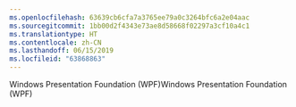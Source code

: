 ```yaml
---
ms.openlocfilehash: 63639cb6cfa7a3765ee79a0c3264bfc6a2e04aac
ms.sourcegitcommit: 1bb00d2f4343e73ae8d58668f02297a3cf10a4c1
ms.translationtype: HT
ms.contentlocale: zh-CN
ms.lasthandoff: 06/15/2019
ms.locfileid: "63868863"
---
```

<span data-ttu-id="59e64-101">Windows Presentation Foundation (WPF)</span><span class="sxs-lookup"><span data-stu-id="59e64-101">Windows Presentation Foundation (WPF)</span></span>
